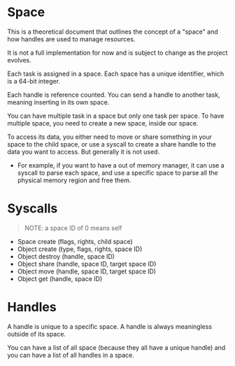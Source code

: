 # Space 

This is a theoretical document that outlines the concept of a "space" and how handles are used to manage resources.

It is not a full implementation for now and is subject to change as the project evolves.

Each task is assigned in a space. Each space has a unique identifier, which is a 64-bit integer. 

Each handle is reference counted. You can send a handle to another task, meaning inserting in its own space.

You can have multiple task in a space but only one task per space.
To have multiple space, you need to create a new space, inside our space. 

To access its data, you either need to move or share something in your space to the child space, or use a syscall to create a share handle to the data you want to access. But generally it is not used. 


- For example, if you want to have a out of memory manager, it can use a syscall to parse each space, and use a specific space to parse all the physical memory region and free them.

# Syscalls 

> NOTE: a space ID of 0 means self 

- Space create (flags, rights, child space)
- Object create (type, flags, rights, space ID)
- Object destroy (handle, space ID)
- Object share (handle, space ID, target space ID)
- Object move (handle, space ID, target space ID)
- Object get (handle, space ID)

# Handles

A handle is unique to a specific space. A handle is always meaningless outside of its space.

You can have a list of all space (because they all have a unique handle) and you can have a list of all handles in a space.
